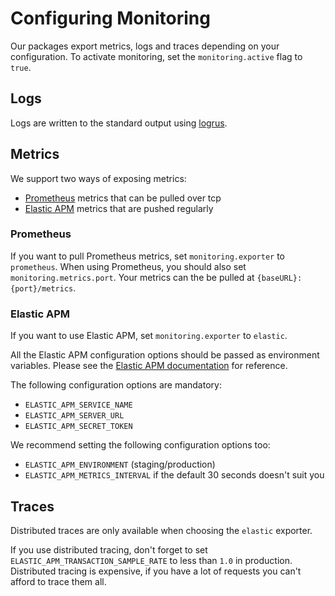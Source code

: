 # Configuring Monitoring

Our packages export metrics, logs and traces depending on your configuration.
To activate monitoring, set the `monitoring.active` flag to `true`.

## Logs

Logs are written to the standard output using [logrus](https://github.com/sirupsen/logrus).

## Metrics

We support two ways of exposing metrics:

- [Prometheus](https://prometheus.io/) metrics that can be pulled over tcp
- [Elastic APM](https://www.elastic.co/solutions/apm) metrics that are pushed regularly

### Prometheus

If you want to pull Prometheus metrics, set `monitoring.exporter` to `prometheus`.
When using Prometheus, you should also set `monitoring.metrics.port`.
Your metrics can the be pulled at `{baseURL}:{port}/metrics`.

### Elastic APM

If you want to use Elastic APM, set `monitoring.exporter` to `elastic`.

All the Elastic APM configuration options should be passed as environment
variables.
Please see the [Elastic APM documentation](https://www.elastic.co/guide/en/apm/agent/go/current/configuration.html)
for reference.

The following configuration options are mandatory:

- `ELASTIC_APM_SERVICE_NAME`
- `ELASTIC_APM_SERVER_URL`
- `ELASTIC_APM_SECRET_TOKEN`

We recommend setting the following configuration options too:

- `ELASTIC_APM_ENVIRONMENT` (staging/production)
- `ELASTIC_APM_METRICS_INTERVAL` if the default 30 seconds doesn't suit you

## Traces

Distributed traces are only available when choosing the `elastic` exporter.

If you use distributed tracing, don't forget to set `ELASTIC_APM_TRANSACTION_SAMPLE_RATE`
to less than `1.0` in production.
Distributed tracing is expensive, if you have a lot of requests you can't
afford to trace them all.

